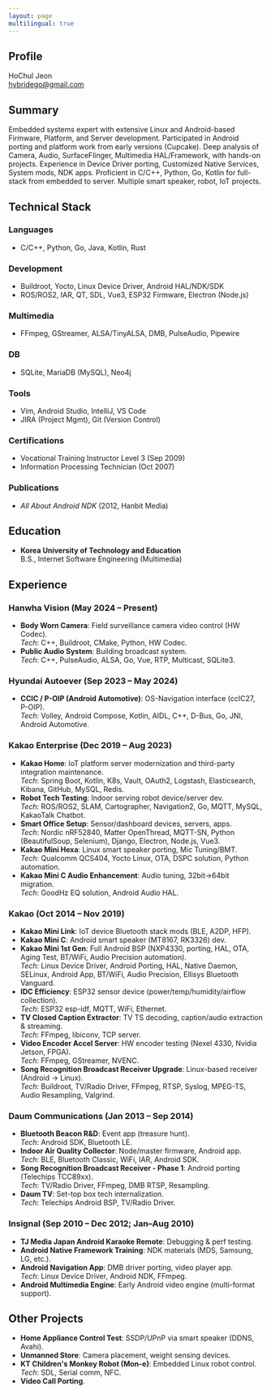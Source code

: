 ```yaml
---
layout: page
multilingual: true
---
```

## Profile
HoChul Jeon   
hybridego@gmail.com

## Summary
Embedded systems expert with extensive Linux and Android-based Firmware, Platform, and Server development. Participated in Android porting and platform work from early versions (Cupcake). Deep analysis of Camera, Audio, SurfaceFlinger, Multimedia HAL/Framework, with hands-on projects. Experience in Device Driver porting, Customized Native Services, System mods, NDK apps. Proficient in C/C++, Python, Go, Kotlin for full-stack from embedded to server. Multiple smart speaker, robot, IoT projects.

## Technical Stack
### Languages
- C/C++, Python, Go, Java, Kotlin, Rust

### Development
- Buildroot, Yocto, Linux Device Driver, Android HAL/NDK/SDK
- ROS/ROS2, IAR, QT, SDL, Vue3, ESP32 Firmware, Electron (Node.js)

### Multimedia
- FFmpeg, GStreamer, ALSA/TinyALSA, DMB, PulseAudio, Pipewire

### DB
- SQLite, MariaDB (MySQL), Neo4j

### Tools
- Vim, Android Studio, IntelliJ, VS Code
- JIRA (Project Mgmt), Git (Version Control)

### Certifications
- Vocational Training Instructor Level 3 (Sep 2009)
- Information Processing Technician (Oct 2007)

### Publications
- *All About Android NDK* (2012, Hanbit Media)

## Education
- **Korea University of Technology and Education**  
  B.S., Internet Software Engineering (Multimedia)

## Experience
### Hanwha Vision (May 2024 – Present)
- **Body Worn Camera**: Field surveillance camera video control (HW Codec).  
  *Tech*: C++, Buildroot, CMake, Python, HW Codec.
- **Public Audio System**: Building broadcast system.  
  *Tech*: C++, PulseAudio, ALSA, Go, Vue, RTP, Multicast, SQLite3.

### Hyundai Autoever (Sep 2023 – May 2024)
- **CCIC / P-OIP (Android Automotive)**: OS-Navigation interface (ccIC27, P-OIP).  
  *Tech*: Volley, Android Compose, Kotlin, AIDL, C++, D-Bus, Go, JNI, Android Automotive.

### Kakao Enterprise (Dec 2019 – Aug 2023)
- **Kakao Home**: IoT platform server modernization and third-party integration maintenance.  
  *Tech*: Spring Boot, Kotlin, K8s, Vault, OAuth2, Logstash, Elasticsearch, Kibana, GitHub, MySQL, Redis.
- **Robot Tech Testing**: Indoor serving robot device/server dev.  
  *Tech*: ROS/ROS2, SLAM, Cartographer, Navigation2, Go, MQTT, MySQL, KakaoTalk Chatbot.
- **Smart Office Setup**: Sensor/dashboard devices, servers, apps.  
  *Tech*: Nordic nRF52840, Matter OpenThread, MQTT-SN, Python (BeautifulSoup, Selenium), Django, Electron, Node.js, Vue3.
- **Kakao Mini Hexa**: Linux smart speaker porting, Mic Tuning/BMT.  
  *Tech*: Qualcomm QCS404, Yocto Linux, OTA, DSPC solution, Python automation.
- **Kakao Mini C Audio Enhancement**: Audio tuning, 32bit→64bit migration.  
  *Tech*: GoodHz EQ solution, Android Audio HAL.

### Kakao (Oct 2014 – Nov 2019)
- **Kakao Mini Link**: IoT device Bluetooth stack mods (BLE, A2DP, HFP).
- **Kakao Mini C**: Android smart speaker (MT8167, RK3326) dev.
- **Kakao Mini 1st Gen**: Full Android BSP (NXP4330, porting, HAL, OTA, Aging Test, BT/WiFi, Audio Precision automation).  
  *Tech*: Linux Device Driver, Android Porting, HAL, Native Daemon, SELinux, Android App, BT/WiFi, Audio Precision, Ellisys Bluetooth Vanguard.
- **IDC Efficiency**: ESP32 sensor device (power/temp/humidity/airflow collection).  
  *Tech*: ESP32 esp-idf, MQTT, WiFi, Ethernet.
- **TV Closed Caption Extractor**: TV TS decoding, caption/audio extraction & streaming.  
  *Tech*: FFmpeg, libiconv, TCP server.
- **Video Encoder Accel Server**: HW encoder testing (Nexel 4330, Nvidia Jetson, FPGA).  
  *Tech*: FFmpeg, GStreamer, NVENC.
- **Song Recognition Broadcast Receiver Upgrade**: Linux-based receiver (Android → Linux).  
  *Tech*: Buildroot, TV/Radio Driver, FFmpeg, RTSP, Syslog, MPEG-TS, Audio Resampling, Valgrind.

### Daum Communications (Jan 2013 – Sep 2014)
- **Bluetooth Beacon R&D**: Event app (treasure hunt).  
  *Tech*: Android SDK, Bluetooth LE.
- **Indoor Air Quality Collector**: Node/master firmware, Android app.  
  *Tech*: BLE, Bluetooth Classic, WiFi, IAR, Android SDK.
- **Song Recognition Broadcast Receiver - Phase 1**: Android porting (Telechips TCC89xx).  
  *Tech*: TV/Radio Driver, FFmpeg, DMB RTSP, Resampling.
- **Daum TV**: Set-top box tech internalization.  
  *Tech*: Telechips Android BSP, TV/Radio Driver.

### Insignal (Sep 2010 – Dec 2012; Jan–Aug 2010)
- **TJ Media Japan Android Karaoke Remote**: Debugging & perf testing.
- **Android Native Framework Training**: NDK materials (MDS, Samsung, LG, etc.).
- **Android Navigation App**: DMB driver porting, video player app.  
  *Tech*: Linux Device Driver, Android NDK, FFmpeg.
- **Android Multimedia Engine**: Early Android video engine (multi-format support).

## Other Projects
- **Home Appliance Control Test**: SSDP/UPnP via smart speaker (DDNS, Avahi).
- **Unmanned Store**: Camera placement, weight sensing devices.
- **KT Children's Monkey Robot (Mon-e)**: Embedded Linux robot control.  
  *Tech*: SDL, Serial comm, NFC.
- **Video Call Porting**.